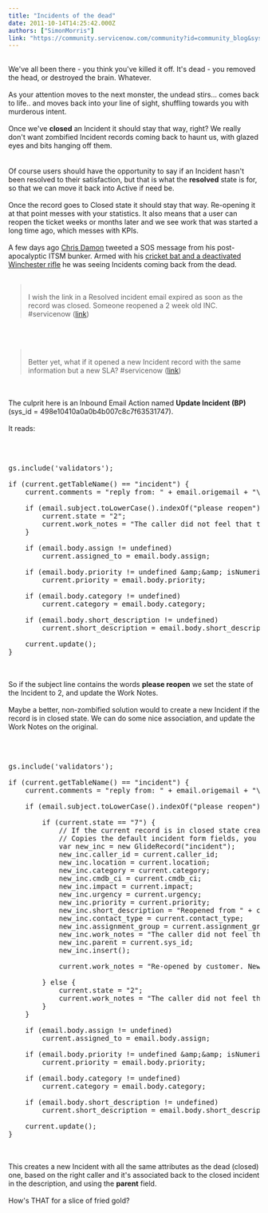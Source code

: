 ```yaml
---
title: "Incidents of the dead"
date: 2011-10-14T14:25:42.000Z
authors: ["SimonMorris"]
link: "https://community.servicenow.com/community?id=community_blog&sys_id=e8bc6a25dbd0dbc01dcaf3231f961912"
---
```

<p><img  alt="" class="jive-image" src="1893a7fddb141fc03eb27a9e0f96195e.iix" /><br /><br />We've all been there - you think you've killed it off. It's dead - you removed the head, or destroyed the brain. Whatever. <br /><br />As your attention moves to the next monster, the undead stirs... comes back to life.. and moves back into your line of sight, shuffling towards you with murderous intent.<br /><br />Once we've <b>closed</b> an Incident it should stay that way, right? We really don't want zombified Incident records coming back to haunt us, with glazed eyes and bits hanging off them.<br /><br /><img  alt="" class="jive-image" src="a9264102db50d344e9737a9e0f961977.iix" /><br /><br />Of course users should have the opportunity to say if an Incident hasn't been resolved to their satisfaction, but that is what the <b>resolved</b> state is for, so that we can move it back into Active if need be.<br /><br />Once the record goes to Closed state it should stay that way. Re-opening it at that point messes with your statistics. It also means that a user can reopen the ticket weeks or months later and we see work that was started a long time ago, which messes with KPIs.<br /><br />A few days ago <a title="witter.com/#!/Stamon74" href="https://twitter.com/#!/Stamon74">Chris Damon</a> tweeted a SOS message from his post-apocalyptic ITSM bunker. Armed with his <a title=".wikipedia.org/wiki/Shaun_of_the_dead" href="http://en.wikipedia.org/wiki/Shaun_of_the_dead">cricket bat and a deactivated Winchester rifle</a> he was seeing Incidents coming back from the dead.<br /><br /><blockquote><br />I wish the link in a Resolved incident email expired as soon as the record was closed. Someone reopened a 2 week old INC. #servicenow (<a title="witter.com/#!/Stamon74/status/121707472913301504" href="https://twitter.com/#!/Stamon74/status/121707472913301504">link</a>)<br /></blockquote><br /><br /><blockquote><br />Better yet, what if it opened a new Incident record with the same information but a new SLA? #servicenow (<a title="witter.com/#!/Stamon74/status/121710144743669760" href="https://twitter.com/#!/Stamon74/status/121710144743669760">link</a>)<br /></blockquote><br /><br />The culprit here is an Inbound Email Action named <b>Update Incident (BP)</b> (sys_id = 498e10410a0a0b4b007c8c7f63531747). <br /><br />It reads:<br /><br /><pre __default_attr="plain" __jive_macro_name="code" class="jive_text_macro jive_macro_code"><br /><br />gs.include('validators');<br /><br />if (current.getTableName() == "incident") {<br />    current.comments = "reply from: " + email.origemail + "\n\n" + email.body_text;<br /><br />    if (email.subject.toLowerCase().indexOf("please reopen") &gt;= 0) {<br />        current.state = "2";<br />        current.work_notes = "The caller did not feel that this issue was resolved";<br />    }<br /><br />    if (email.body.assign != undefined)<br />        current.assigned_to = email.body.assign;<br /><br />    if (email.body.priority != undefined &amp;amp;&amp;amp; isNumeric(email.body.priority))<br />        current.priority = email.body.priority;<br /><br />    if (email.body.category != undefined)<br />        current.category = email.body.category;<br /><br />    if (email.body.short_description != undefined)<br />        current.short_description = email.body.short_description;<br /><br />    current.update();<br />}<br /></pre><br /><br />So if the subject line contains the words <b>please reopen</b> we set the state of the Incident to 2, and update the Work Notes.<br /><br />Maybe a better, non-zombified solution would to create a new Incident if the record is in closed state. We can do some nice association, and update the Work Notes on the original.<br /><br /><pre __default_attr="plain" __jive_macro_name="code" class="jive_text_macro jive_macro_code"><br /><br />gs.include('validators');<br /><br />if (current.getTableName() == "incident") {<br />    current.comments = "reply from: " + email.origemail + "\n\n" + email.body_text;<br /><br />    if (email.subject.toLowerCase().indexOf("please reopen") &gt;= 0) {<br /><br />        if (current.state == "7") {<br />            // If the current record is in closed state create a new Incident and relate it to this one.<br />            // Copies the default incident form fields, you may wish to customise.<br />            var new_inc = new GlideRecord("incident");<br />            new_inc.caller_id = current.caller_id;<br />            new_inc.location = current.location;<br />            new_inc.category = current.category;<br />            new_inc.cmdb_ci = current.cmdb_ci;<br />            new_inc.impact = current.impact;<br />            new_inc.urgency = current.urgency;<br />            new_inc.priority = current.priority;<br />            new_inc.short_description = "Reopened from " + current.number + ": " + current.short_description;<br />            new_inc.contact_type = current.contact_type;<br />            new_inc.assignment_group = current.assignment_group;<br />            new_inc.work_notes = "The caller did not feel that this issue was resolved\n\nReopened from " + current.number + "\n\nPlease refer to previous worknotes");<br />            new_inc.parent = current.sys_id;<br />            new_inc.insert();<br /><br />            current.work_notes = "Re-opened by customer. New incident number is " + new_inc.number;<br /><br />        } else {<br />            current.state = "2";<br />            current.work_notes = "The caller did not feel that this issue was resolved";<br />        }<br />    }<br /><br />    if (email.body.assign != undefined)<br />        current.assigned_to = email.body.assign;<br /><br />    if (email.body.priority != undefined &amp;amp;&amp;amp; isNumeric(email.body.priority))<br />        current.priority = email.body.priority;<br /><br />    if (email.body.category != undefined)<br />        current.category = email.body.category;<br /><br />    if (email.body.short_description != undefined)<br />        current.short_description = email.body.short_description;<br /><br />    current.update();<br />}<br /></pre><br /><br />This creates a new Incident with all the same attributes as the dead (closed) one, based on the right caller and it's associated back to the closed incident in the description, and using the <b>parent</b> field.<br /><br />How's THAT for a slice of fried gold?</p>